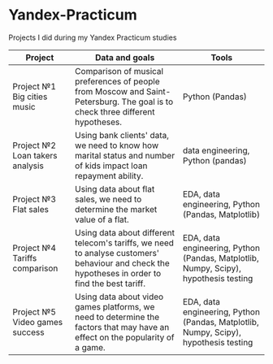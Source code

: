 # Yandex-Practicum
Projects I did during my Yandex Practicum studies

| Project  | Data and goals | Tools |
| ------------- | ------------- | ------------- |
| Project №1 Big cities music  | Comparison of musical preferences of people from Moscow and Saint-Petersburg. The goal is to check three different hypotheses. | Python (Pandas) |
| Project №2 Loan takers analysis  | Using bank clients' data, we need to know how marital status and number of kids impact loan repayment ability. | data engineering, Python (pandas) |
| Project №3 Flat sales  | Using data about flat sales, we need to determine the market value of a flat. | EDA, data engineering, Python (Pandas, Matplotlib) |
| Project №4 Tariffs comparison | Using data about different telecom's tariffs, we need to analyse customers' behaviour and check the hypotheses in order to find the best tariff. | EDA, data engineering, Python (Pandas, Matplotlib, Numpy, Scipy), hypothesis testing |
| Project №5 Video games success | Using data about video games platforms, we need to determine the factors that may have an effect on the popularity of a game. | EDA, data engineering, Python (Pandas, Matplotlib, Numpy, Scipy), hypothesis testing |
